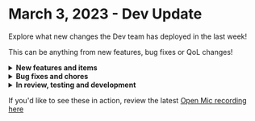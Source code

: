 # March 3, 2023 - Dev Update

Explore what new changes the Dev team has deployed in the last week!

This can be anything from new features, bug fixes or QoL changes!

<details>

<summary><strong>New features and items</strong></summary>

* Add IdentityRiskEvent.Read.All to permission scope

</details>

<details>

<summary><strong>Bug fixes and chores</strong></summary>

* Fix cloning items with circular references

</details>

<details>

<summary><strong>In review, testing and development</strong></summary>

* Add timezone support for cron triggers
* Microsoft graph subscription triggers (QA)
* SonicWall NSM
* New Crowdstrike actions for Users and Detections (QA)
* Prevent double click on new workflow submit button resulting in multiple new workflows (QA)

</details>

If you'd like to see these in action, review the latest [Open Mic recording here](../../roc-open-mics/rewst-open-mics-north-america/2023-roc-open-mics/march-3rd-2023-new-webhooks-tracking-steam-deals-and-templates-oh-my.md)
